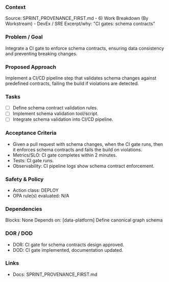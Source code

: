 ### Context

Source: SPRINT_PROVENANCE_FIRST.md - 6) Work Breakdown (By Workstream) - DevEx / SRE
Excerpt/why: "CI gates: schema contracts"

### Problem / Goal

Integrate a CI gate to enforce schema contracts, ensuring data consistency and preventing breaking changes.

### Proposed Approach

Implement a CI/CD pipeline step that validates schema changes against predefined contracts, failing the build if violations are detected.

### Tasks

- [ ] Define schema contract validation rules.
- [ ] Implement schema validation tool/script.
- [ ] Integrate schema validation into CI/CD pipeline.

### Acceptance Criteria

- Given a pull request with schema changes, when the CI gate runs, then it enforces schema contracts and fails the build on violations.
- Metrics/SLO: CI gate completes within 2 minutes.
- Tests: CI gate runs.
- Observability: CI pipeline logs show schema contract enforcement.

### Safety & Policy

- Action class: DEPLOY
- OPA rule(s) evaluated: N/A

### Dependencies

Blocks: None
Depends on: [data-platform] Define canonical graph schema

### DOR / DOD

- DOR: CI gate for schema contracts design approved.
- DOD: CI gate implemented, documentation updated.

### Links

- Docs: SPRINT_PROVENANCE_FIRST.md
